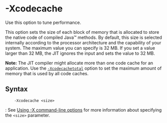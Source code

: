 <!--
* Copyright (c) 2017, 2019 IBM Corp. and others
*
* This program and the accompanying materials are made
* available under the terms of the Eclipse Public License 2.0
* which accompanies this distribution and is available at
* https://www.eclipse.org/legal/epl-2.0/ or the Apache
* License, Version 2.0 which accompanies this distribution and
* is available at https://www.apache.org/licenses/LICENSE-2.0.
*
* This Source Code may also be made available under the
* following Secondary Licenses when the conditions for such
* availability set forth in the Eclipse Public License, v. 2.0
* are satisfied: GNU General Public License, version 2 with
* the GNU Classpath Exception [1] and GNU General Public
* License, version 2 with the OpenJDK Assembly Exception [2].
*
* [1] https://www.gnu.org/software/classpath/license.html
* [2] http://openjdk.java.net/legal/assembly-exception.html
*
* SPDX-License-Identifier: EPL-2.0 OR Apache-2.0 OR GPL-2.0 WITH
* Classpath-exception-2.0 OR LicenseRef-GPL-2.0 WITH Assembly-exception
-->

# -Xcodecache 

Use this option to tune performance.

This option sets the size of each block of memory that is allocated to store the native code of compiled Java&trade; methods. By default, this size is selected internally according to the processor architecture and the capability of your system. The maximum value you can specify is 32 MB. If you set a value larger than 32 MB, the JIT ignores the input and sets the value to 32 MB.

<i class="fa fa-pencil-square-o" aria-hidden="true"></i> **Note:** The JIT compiler might allocate more than one code cache for an application. Use the [`-Xcodecachetotal`](xcodecachetotal.md) option to set the maximum amount of memory that is used by all code caches.


## Syntax

        -Xcodecache <size>

: See [Using -X command-line options](x_jvm_commands) for more information about specifying the `<size>` parameter.




<!-- ==== END OF TOPIC ==== xcodecache.md ==== -->

